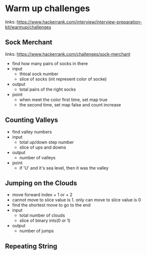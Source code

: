 # Warm up challenges

links: https://www.hackerrank.com/interview/interview-preparation-kit/warmup/challenges

## Sock Merchant

links: https://www.hackerrank.com/challenges/sock-merchant

- find how many pairs of socks in there
- input
    - thtoal sock number
    - slice of socks (int represent color of socke)
- output
    - total pairs of the right socks
- point
    - when meet the color first time, set map true
    - the second time, set map false and count increase


## Counting Valleys

- find valley numbers
- input
    - total up/down step number
    - slice of ups and downs
- output
    - number of valleys
- point
    - if 'U' and it's sea level, then it was the valley


## Jumping on the Clouds

- move forward index + 1 or + 2
- cannot move to slice value is 1. only can move to slice value is 0
- find the shortest move to go to the end
- input
	- total number of clouds
	- slice of binary ints(0 or 1)
- output
	- number of jumps
    
## Repeating String

